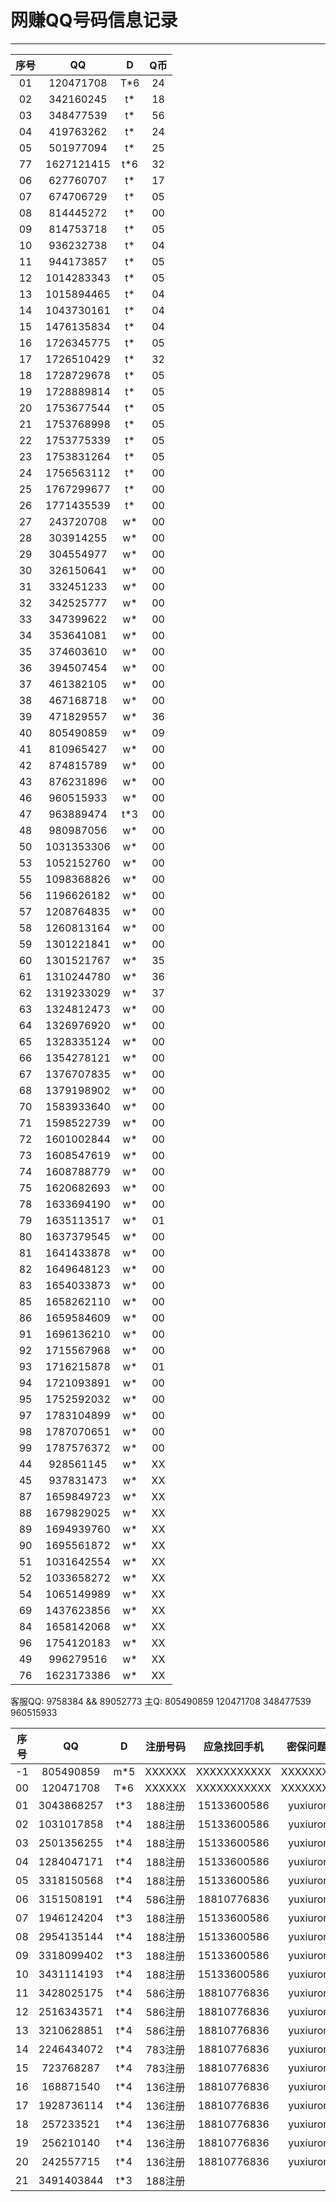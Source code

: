 # 网赚QQ号码信息记录
---

| 序号 |    QQ     |  D  | Q币|
|:---:|:---------:|:---:|:--:|
| 01 | 120471708  | T*6 | 24 |
| 02 | 342160245  | t*  | 18 |
| 03 | 348477539  | t*  | 56 |
| 04 | 419763262  | t*  | 24 |
| 05 | 501977094  | t*  | 25 |
| 77 | 1627121415 | t*6 | 32 |
| 06 | 627760707  | t*  | 17 |
| 07 | 674706729  | t*  | 05 |
| 08 | 814445272  | t*  | 00 |
| 09 | 814753718  | t*  | 05 |
| 10 | 936232738  | t*  | 04 |
| 11 | 944173857  | t*  | 05 |
| 12 | 1014283343 | t*  | 05 |
| 13 | 1015894465 | t*  | 04 |
| 14 | 1043730161 | t*  | 04 |
| 15 | 1476135834 | t*  | 04 |
| 16 | 1726345775 | t*  | 05 |
| 17 | 1726510429 | t*  | 32 |
| 18 | 1728729678 | t*  | 05 |
| 19 | 1728889814 | t*  | 05 |
| 20 | 1753677544 | t*  | 05 |
| 21 | 1753768998 | t*  | 05 |
| 22 | 1753775339 | t*  | 05 |
| 23 | 1753831264 | t*  | 05 |
| 24 | 1756563112 | t*  | 00 |
| 25 | 1767299677 | t*  | 00 |
| 26 | 1771435539 | t*  | 00 |
| 27 | 243720708  | w*  | 00 |
| 28 | 303914255  | w*  | 00 |
| 29 | 304554977  | w*  | 00 |
| 30 | 326150641  | w*  | 00 |
| 31 | 332451233  | w*  | 00 |
| 32 | 342525777  | w*  | 00 |
| 33 | 347399622  | w*  | 00 |
| 34 | 353641081  | w*  | 00 |
| 35 | 374603610  | w*  | 00 |
| 36 | 394507454  | w*  | 00 |
| 37 | 461382105  | w*  | 00 |
| 38 | 467168718  | w*  | 00 |
| 39 | 471829557  | w*  | 36 |
| 40 | 805490859  | w*  | 09 |
| 41 | 810965427  | w*  | 00 |
| 42 | 874815789  | w*  | 00 |
| 43 | 876231896  | w*  | 00 |
| 46 | 960515933  | w*  | 00 |
| 47 | 963889474  | t*3 | 00 |
| 48 | 980987056  | w*  | 00 |
| 50 | 1031353306 | w*  | 00 |
| 53 | 1052152760 | w*  | 00 |
| 55 | 1098368826 | w*  | 00 |
| 56 | 1196626182 | w*  | 00 |
| 57 | 1208764835 | w*  | 00 |
| 58 | 1260813164 | w*  | 00 |
| 59 | 1301221841 | w*  | 00 |
| 60 | 1301521767 | w*  | 35 |
| 61 | 1310244780 | w*  | 36 |
| 62 | 1319233029 | w*  | 37 |
| 63 | 1324812473 | w*  | 00 |
| 64 | 1326976920 | w*  | 00 |
| 65 | 1328335124 | w*  | 00 |
| 66 | 1354278121 | w*  | 00 |
| 67 | 1376707835 | w*  | 00 |
| 68 | 1379198902 | w*  | 00 |
| 70 | 1583933640 | w*  | 00 |
| 71 | 1598522739 | w*  | 00 |
| 72 | 1601002844 | w*  | 00 |
| 73 | 1608547619 | w*  | 00 |
| 74 | 1608788779 | w*  | 00 |
| 75 | 1620682693 | w*  | 00 |
| 78 | 1633694190 | w*  | 00 |
| 79 | 1635113517 | w*  | 01 |
| 80 | 1637379545 | w*  | 00 |
| 81 | 1641433878 | w*  | 00 |
| 82 | 1649648123 | w*  | 00 |
| 83 | 1654033873 | w*  | 00 |
| 85 | 1658262110 | w*  | 00 |
| 86 | 1659584609 | w*  | 00 |
| 91 | 1696136210 | w*  | 00 |
| 92 | 1715567968 | w*  | 00 |
| 93 | 1716215878 | w*  | 01 |
| 94 | 1721093891 | w*  | 00 |
| 95 | 1752592032 | w*  | 00 |
| 97 | 1783104899 | w*  | 00 |
| 98 | 1787070651 | w*  | 00 |
| 99 | 1787576372 | w*  | 00 |
| 44 | 928561145  | w*  | XX | 申诉失败(放弃)
| 45 | 937831473  | w*  | XX | 放弃
| 87 | 1659849723 | w*  | XX | 放弃
| 88 | 1679829025 | w*  | XX | 放弃
| 89 | 1694939760 | w*  | XX | 放弃
| 90 | 1695561872 | w*  | XX | 放弃
| 51 | 1031642554 | w*  | XX | 放弃
| 52 | 1033658272 | w*  | XX | 放弃
| 54 | 1065149989 | w*  | XX | 放弃
| 69 | 1437623856 | w*  | XX | 放弃
| 84 | 1658142068 | w*  | XX | 放弃
| 96 | 1754120183 | w*  | XX | 放弃
| 49 | 996279516  | w*  | XX | 放弃
| 76 | 1623173386 | w*  | XX | 放弃
客服QQ: 9758384 && 89052773 主Q: 805490859   120471708   348477539   960515933

 
| 序号 |    QQ    |  D  | 注册号码 | 应急找回手机 |  密保问题一 |  密保问题二  | 密保三 | 涨乐财富通账号 |
|:---:|:---------:|:---:|:------:|:-----------:|:----------:|:----------:|:------:|:------------:|
| -1 | 805490859  | m*5 | XXXXXX | XXXXXXXXXXX | XXXXXXXXX | XXXXXXXXXXX | XXXXXX | 18810776836 |
| 00 | 120471708  | T*6 | XXXXXX | XXXXXXXXXXX | XXXXXXXXX | XXXXXXXXXXX | XXXXXX | 15133600586 |
| 01 | 3043868257 | t*3 | 188注册 | 15133600586 | yuxiurong | wanghecheng | liudan | 15133606783 |
| 02 | 1031017858 | t*4 | 188注册 | 15133600586 | yuxiurong | wanghecheng | liudan | 13671278480 |
| 03 | 2501356255 | t*4 | 188注册 | 15133600586 | yuxiurong | wanghecheng | liudan | 13231879198 |
| 04 | 1284047171 | t*4 | 188注册 | 15133600586 | yuxiurong | wanghecheng | liudan | 18631899820 |
| 05 | 3318150568 | t*4 | 188注册 | 15133600586 | yuxiurong | wanghecheng | liudan | 13643187337 |
| 06 | 3151508191 | t*4 | 586注册 | 18810776836 | yuxiurong | wanghecheng | liudan | 13784885291 |
| 07 | 1946124204 | t*3 | 188注册 | 15133600586 | yuxiurong | wanghecheng | liudan | 15633185530 |
| 08 | 2954135144 | t*4 | 188注册 | 15133600586 | yuxiurong | wanghecheng | liudan | 18932815291 |
| 09 | 3318099402 | t*3 | 188注册 | 15133600586 | yuxiurong | wanghecheng | liudan | 13439006450 |
| 10 | 3431114193 | t*4 | 188注册 | 15133600586 | yuxiurong | wanghecheng | liudan | 15003280266 |
| 11 | 3428025175 | t*4 | 586注册 | 18810776836 | yuxiurong | wanghecheng | liudan | 13784844459 |
| 12 | 2516343571 | t*4 | 586注册 | 18810776836 | yuxiurong | wanghecheng | liudan |  |
| 13 | 3210628851 | t*4 | 586注册 | 18810776836 | yuxiurong | wanghecheng | liudan |  |
| 14 | 2246434072 | t*4 | 783注册 | 18810776836 | yuxiurong | wanghecheng | liudan |  |
| 15 | 723768287  | t*4 | 783注册 | 18810776836 | yuxiurong | wanghecheng | liudan |  |
| 16 | 168871540  | t*4 | 136注册 | 18810776836 | yuxiurong | wanghecheng | liudan |  |
| 17 | 1928736114 | t*4 | 136注册 | 18810776836 | yuxiurong | wanghecheng | liudan |  |
| 18 | 257233521  | t*4 | 136注册 | 18810776836 | yuxiurong | wanghecheng | liudan |  |
| 19 | 256210140  | t*4 | 136注册 | 18810776836 | yuxiurong | wanghecheng | liudan |  |
| 20 | 242557715  | t*4 | 136注册 | 18810776836 | yuxiurong | wanghecheng | liudan |  |
| 21 | 3491403844 | t*3 | 188注册 | 
